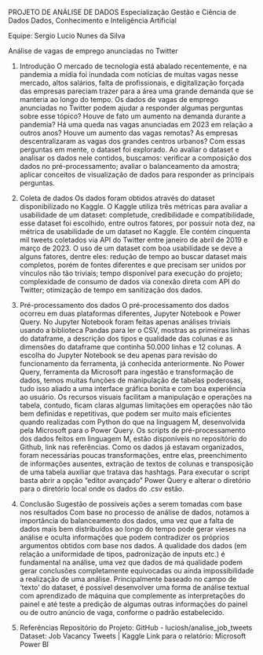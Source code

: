 PROJETO DE ANÁLISE DE DADOS 
Especialização Gestão e Ciência de Dados
Dados, Conhecimento e Inteligência Artificial

Equipe: Sergio Lucio Nunes da Silva


Análise de vagas de emprego anunciadas no Twitter

1.	Introdução
O mercado de tecnologia está abalado recentemente, e na pandemia a mídia foi inundada com notícias de muitas vagas nesse mercado, altos salários, falta de profissionais, e digitalização forçada das empresas pareciam trazer para a área uma grande demanda que se manteria ao longo do tempo. 
Os dados de vagas de emprego anunciadas no Twitter podem ajudar a responder algumas perguntas sobre esse tópico? Houve de fato um aumento na demanda durante a pandemia? Há uma queda nas vagas anunciadas em 2023 em relação a outros anos? Houve um aumento das vagas remotas? As empresas descentralizaram as vagas dos grandes centros urbanos? Com essas perguntas em mente, o dataset foi explorado.
Ao avaliar o dataset e analisar os dados nele contidos, buscamos: verificar a composição dos dados no pré-processamento; avaliar o balanceamento da amostra; aplicar conceitos de visualização de dados para responder as principais perguntas. 

2.	Coleta de dados
Os dados foram obtidos através do dataset disponibilizado no Kaggle. O Kaggle utiliza três métricas para avaliar a usabilidade de um dataset: completude, credibilidade e compatibilidade, esse dataset foi escolhido, entre outros fatores, por possuir nota dez, na métrica de usabilidade de um dataset no Kaggle. Ele contém cinquenta mil tweets coletados via API do Twitter entre janeiro de abril de 2019 e março de 2023. 
O uso de um dataset com boa usabilidade se deve a alguns fatores, dentre eles: redução de tempo ao buscar dataset mais completos, porém de fontes diferentes e que precisam ser unidos por vínculos não tão triviais; tempo disponível para execução do projeto; complexidade de consumo de dados via conexão direta com API do Twitter; otimização de tempo em sanitização dos dados. 

3.	Pré-processamento dos dados
O pré-processamento dos dados ocorreu em duas plataformas diferentes, Jupyter Notebook e Power Query. No Jupyter Notebook foram feitas apenas análises triviais usando a biblioteca Pandas para ler o CSV, mostras as primeiras linhas do dataframe, a descrição dos tipos e qualidade das colunas e as dimensões do dataframe que continha 50.000 linhas e 12 colunas. A escolha do Jupyter Notebook se deu apenas para revisão do funcionamento da ferramenta, já conhecida anteriormente. 
No Power Query, ferramenta da Microsoft para ingestão e transformação de dados, temos muitas funções de manipulação de tabelas poderosas, tudo isso aliado a uma interface gráfica bonita e com boa experiência ao usuário. Os recursos visuais facilitam a manipulação e operações na tabela, contudo, ficam claras algumas limitações em operações não tão bem definidas e repetitivas, que podem ser muito mais eficientes quando realizadas com Python do que na linguagem M, desenvolvida pela Microsoft para o Power Query. 
Os scripts de pré-processamento dos dados feitos em linguagem M, estão disponíveis no repositório do Github, link nas referências. Como os dados já estavam organizados, foram necessárias poucas transformações, entre elas, preenchimento de informações ausentes, extração de textos de colunas e transposição de uma tabela auxiliar que tratava das hashtags. Para executar o script basta abrir a opção “editor avançado” Power Query e alterar o diretório para o diretório local onde os dados do .csv estão.

4.	Conclusão
Sugestão de possíveis ações a serem tomadas com base nos resultados
Com base no processo de análise de dados, notamos a importância do balanceamento dos dados, uma vez que a falta de dados mais bem distribuídos ao longo do tempo pode gerar vieses na análise e oculta informações que podem contradizer os próprios argumentos obtidos com base nos dados. 
A qualidade dos dados (em relação a uniformidade de tipos, padronização de inputs etc.) é fundamental na análise, uma vez que dados de má qualidade podem gerar conclusões completamente equivocadas ou ainda impossibilidade a realização de uma análise. 
Principalmente baseado no campo de ‘texto’ do dataset, é possível desenvolver uma forma de análise textual com aprendizado de máquina que complemente as interpretações do painel e até teste a predição de algumas outras informações do painel ou de outro anúncio de vaga, conforme o padrão estabelecido. 

5.	Referências
Repositório do Projeto: GitHub - luciosh/analise_job_tweets
Dataset: Job Vacancy Tweets | Kaggle
Link para o relatório: Microsoft Power BI


